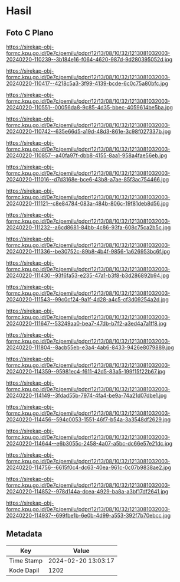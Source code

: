 # Hasil

## Foto C Plano

https://sirekap-obj-formc.kpu.go.id/0e7c/pemilu/pdpr/12/13/08/10/32/1213081032003-20240220-110239--3b184e16-f064-4620-987d-9d280395052d.jpg

https://sirekap-obj-formc.kpu.go.id/0e7c/pemilu/pdpr/12/13/08/10/32/1213081032003-20240220-110417--4218c5a3-3f99-4139-bcde-6c0c75a80bfc.jpg

https://sirekap-obj-formc.kpu.go.id/0e7c/pemilu/pdpr/12/13/08/10/32/1213081032003-20240220-110551--00056da8-9c85-4d35-bbec-4059614be5ba.jpg

https://sirekap-obj-formc.kpu.go.id/0e7c/pemilu/pdpr/12/13/08/10/32/1213081032003-20240220-110742--635e66d5-a19d-48d3-861e-3c98f027337b.jpg

https://sirekap-obj-formc.kpu.go.id/0e7c/pemilu/pdpr/12/13/08/10/32/1213081032003-20240220-110857--a40fa97f-dbb8-4155-8aa1-958a4fae56eb.jpg

https://sirekap-obj-formc.kpu.go.id/0e7c/pemilu/pdpr/12/13/08/10/32/1213081032003-20240220-111016--d7d3168e-bce6-43b8-a7ae-85f3ac754466.jpg

https://sirekap-obj-formc.kpu.go.id/0e7c/pemilu/pdpr/12/13/08/10/32/1213081032003-20240220-111121--c8e84784-083a-484b-806c-19f81deb8d56.jpg

https://sirekap-obj-formc.kpu.go.id/0e7c/pemilu/pdpr/12/13/08/10/32/1213081032003-20240220-111232--a6cd8681-84bb-4c86-93fa-608c75ca2b5c.jpg

https://sirekap-obj-formc.kpu.go.id/0e7c/pemilu/pdpr/12/13/08/10/32/1213081032003-20240220-111336--be30752c-89b8-4b4f-9856-1a626953bc6f.jpg

https://sirekap-obj-formc.kpu.go.id/0e7c/pemilu/pdpr/12/13/08/10/32/1213081032003-20240220-111430--93f6fa53-e235-47a1-b3f8-b3d286892b94.jpg

https://sirekap-obj-formc.kpu.go.id/0e7c/pemilu/pdpr/12/13/08/10/32/1213081032003-20240220-111543--99c0cf24-9a1f-4d28-a4c5-cf3d09254a2d.jpg

https://sirekap-obj-formc.kpu.go.id/0e7c/pemilu/pdpr/12/13/08/10/32/1213081032003-20240220-111647--53249aa0-bea7-47db-b7f2-a3ed4a7a1ff8.jpg

https://sirekap-obj-formc.kpu.go.id/0e7c/pemilu/pdpr/12/13/08/10/32/1213081032003-20240220-111804--8acb55eb-e3a4-4ab6-8433-9426e8079889.jpg

https://sirekap-obj-formc.kpu.go.id/0e7c/pemilu/pdpr/12/13/08/10/32/1213081032003-20240220-114359--95981ec4-f611-42d5-83a5-199f15f22b67.jpg

https://sirekap-obj-formc.kpu.go.id/0e7c/pemilu/pdpr/12/13/08/10/32/1213081032003-20240220-114149--3fdad55b-7974-4fa4-be9a-74a21d07dbe1.jpg

https://sirekap-obj-formc.kpu.go.id/0e7c/pemilu/pdpr/12/13/08/10/32/1213081032003-20240220-114456--594c0053-1551-46f7-b54a-3a3548df2629.jpg

https://sirekap-obj-formc.kpu.go.id/0e7c/pemilu/pdpr/12/13/08/10/32/1213081032003-20240220-114644--e6b3055c-2458-4a07-a5bc-dc66e57e21dc.jpg

https://sirekap-obj-formc.kpu.go.id/0e7c/pemilu/pdpr/12/13/08/10/32/1213081032003-20240220-114756--6615f0c4-dc63-40ea-961c-0c07b9838ae2.jpg

https://sirekap-obj-formc.kpu.go.id/0e7c/pemilu/pdpr/12/13/08/10/32/1213081032003-20240220-114852--978d144a-dcea-4929-ba8a-a3bf17df2641.jpg

https://sirekap-obj-formc.kpu.go.id/0e7c/pemilu/pdpr/12/13/08/10/32/1213081032003-20240220-114937--699fbe1b-6e0b-4d99-a553-392f7b70ebcc.jpg


## Metadata

| Key        | Value               |
| ---------- | ------------------- |
| Time Stamp | 2024-02-20 13:03:17 |
| Kode Dapil | 1202                |



